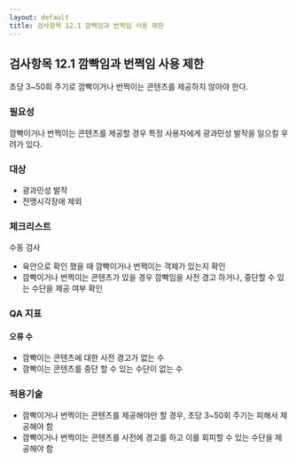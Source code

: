 ```yaml
---
layout: default
title: 검사항목 12.1 깜빡임과 번쩍임 사용 제한
---
```


## 검사항목 12.1 깜빡임과 번쩍임 사용 제한
초당 3~50회 주기로 깜빡이거나 번쩍이는 콘텐츠를 제공하지 않아야 한다.

### 필요성
깜빡이거나 번쩍이는 콘텐츠를 제공할 경우 특정 사용자에게 광과민성 발작을 일으킬 우려가 있다.

### 대상
* 광과민성 발작
* 전맹시각장애 제외

### 체크리스트
수동 검사
* 육안으로 확인 했을 때 깜빡이거나 번쩍이는 객체가 있는지 확인
* 깜빡이거나 번쩍이는 콘텐츠가 있을 경우 깜빡임을 사전 경고 하거나, 중단할 수 있는 수단을 제공 여부 확인

### QA 지표
#### 오류 수
* 깜빡이는 콘텐츠에 대한 사전 경고가 없는 수
* 깜빡이는 콘텐츠를 중단 할 수 있는 수단이 없는 수


### 적용기술
* 깜빡이거나 번쩍이는 콘텐츠를 제공해야만 할 경우, 초당 3~50회 주기는 피해서 제공해야 함
* 깜빡이거나 번쩍이는 콘텐츠를 사전에 경고를 하고 이를 회피할 수 있는 수단을 제공해야 함
